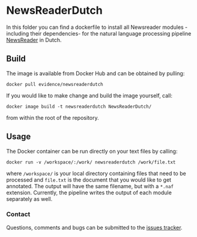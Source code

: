 # NewsReaderDutch
In this folder you can find a dockerfile to install all Newsreader modules -including their dependencies- for the natural language processing pipeline [NewsReader](http://www.newsreader-project.eu/) in Dutch.

## Build
The image is available from Docker Hub and can be obtained by pulling:
```shell
docker pull evidence/newsreaderdutch
```

If you would like to make change and build the image yourself, call:
```shell
docker image build -t newsreaderdutch NewsReaderDutch/
```
from within the root of the repository.

## Usage
The Docker container can be run directly on your text files by calling:
```shell
docker run -v /workspace/:/work/ newsreaderdutch /work/file.txt
```
where `/workspace/` is your local directory containing files that need to be processed and `file.txt` is the document that you would like to get annotated. The output will have the same filename, but with a `*.naf` extension. Currently, the pipeline writes the output of each module separately as well.

### Contact
Questions, comments and bugs can be submitted to the [issues tracker](https://github.com/ADAH-EviDENce/NewsReader/issues).
